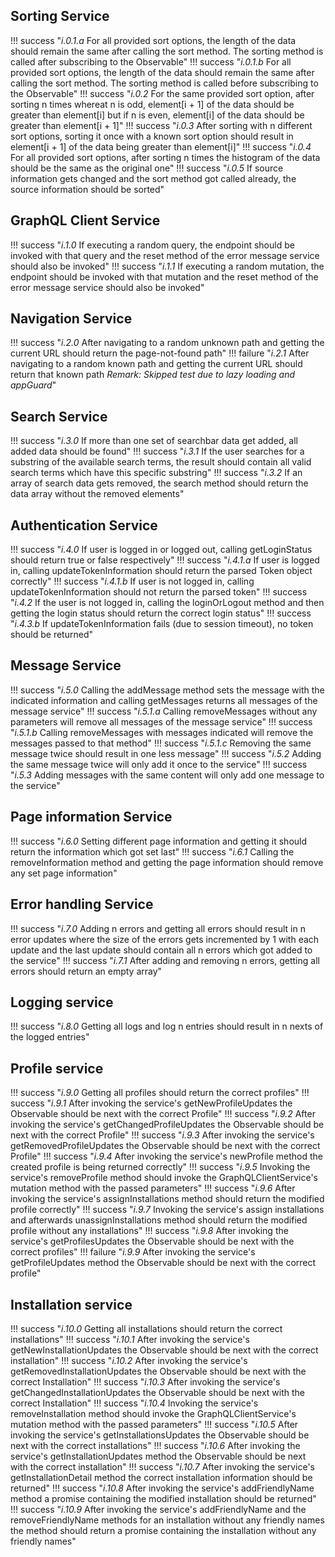 ## Sorting Service

!!! success "_i.0.1.a_ For all provided sort options, the length of the data should remain the same after calling the sort method. The sorting method is called after subscribing to the Observable"
!!! success "_i.0.1.b_ For all provided sort options, the length of the data should remain the same after calling the sort method. The sorting method is called before subscribing to the Observable"
!!! success "_i.0.2_ For the same provided sort option, after sorting n times whereat n is odd, element[i + 1] of the data should be greater than element[i] but if n is even, element[i] of the data should be greater than element[i + 1]"
!!! success "_i.0.3_ After sorting with n different sort options, sorting it once with a known sort option should result in element[i + 1] of the data being greater than element[i]"
!!! success "_i.0.4_ For all provided sort options, after sorting n times the histogram of the data should be the same as the original one"
!!! success "_i.0.5_ If source information gets changed and the sort method got called already, the source information should be sorted"

## GraphQL Client Service

!!! success "_i.1.0_ If executing a random query, the endpoint should be invoked with that query and the reset method of the error message service should also be invoked"
!!! success "_i.1.1_ If executing a random mutation, the endpoint should be invoked with that mutation and the reset method of the error message service should also be invoked"

## Navigation Service

!!! success "_i.2.0_ After navigating to a random unknown path and getting the current URL should return the page-not-found path"
!!! failure "_i.2.1_ After navigating to a random known path and getting the current URL should return that known path _Remark: Skipped test due to lazy loading and appGuard_"

## Search Service

!!! success "_i.3.0_ If more than one set of searchbar data get added, all added data should be found"
!!! success "_i.3.1_ If the user searches for a substring of the available search terms, the result should contain all valid search terms which have this specific substring"
!!! success "_i.3.2_ If an array of search data gets removed, the search method should return the data array without the removed elements"

## Authentication Service

!!! success "_i.4.0_ If user is logged in or logged out, calling getLoginStatus should return true or false respectively"
!!! success "_i.4.1.a_ If user is logged in, calling updateTokenInformation should return the parsed Token object correctly"
!!! success "_i.4.1.b_ If user is not logged in, calling updateTokenInformation should not return the parsed token"
!!! success "_i.4.2_ If the user is not logged in, calling the loginOrLogout method and then getting the login status should return the correct login status"
!!! success "_i.4.3.b_ If updateTokenInformation fails (due to session timeout), no token should be returned"

## Message Service

!!! success "_i.5.0_ Calling the addMessage method sets the message with the indicated information and calling getMessages returns all messages of the message service"
!!! success "_i.5.1.a_ Calling removeMessages without any parameters will remove all messages of the message service"
!!! success "_i.5.1.b_ Calling removeMessages with messages indicated will remove the messages passed to that method"
!!! success "_i.5.1.c_ Removing the same message twice should result in one less message"
!!! success "_i.5.2_ Adding the same message twice will only add it once to the service"
!!! success "_i.5.3_ Adding messages with the same content will only add one message to the service"

## Page information Service

!!! success "_i.6.0_ Setting different page information and getting it should return the information which got set last"
!!! success "_i.6.1_ Calling the removeInformation method and getting the page information should remove any set page information"

## Error handling Service

!!! success "_i.7.0_ Adding n errors and getting all errors should result in n error updates where the size of the errors gets incremented by 1 with each update and the last update should contain all n errors which got added to the service"
!!! success "_i.7.1_ After adding and removing n errors, getting all errors should return an empty array"	

## Logging service

!!! success "_i.8.0_ Getting all logs and log n entries should result in n nexts of the logged entries"

## Profile service

!!! success "_i.9.0_ Getting all profiles should return the correct profiles"
!!! success "_i.9.1_ After invoking the service's getNewProfileUpdates the Observable should be next with the correct Profile"
!!! success "_i.9.2_ After invoking the service's getChangedProfileUpdates the Observable should be next with the correct Profile"
!!! success "_i.9.3_ After invoking the service's getRemovedProfileUpdates the Observable should be next with the correct Profile"
!!! success "_i.9.4_ After invoking the service's newProfile method the created profile is being returned correctly"
!!! success "_i.9.5_ Invoking the service's removeProfile method should invoke the GraphQLClientService's mutation method with the passed parameters"
!!! success "_i.9.6_ After invoking the service's assignInstallations method should return the modified profile correctly"
!!! success "_i.9.7_ Invoking the service's assign installations and afterwards unassignInstallations method should return the modified profile without any installations"
!!! success "_i.9.8_ After invoking the service's getProfilesUpdates the Observable should be next with the correct profiles"
!!! failure "_i.9.9_ After invoking the service's getProfileUpdates method the Observable should be next with the correct profile"

## Installation service

!!! success "_i.10.0_ Getting all installations should return the correct installations"
!!! success "_i.10.1_ After invoking the service's getNewInstallationUpdates the Observable should be next with the correct installation"
!!! success "_i.10.2_ After invoking the service's getRemovedInstallationUpdates the Observable should be next with the correct Installation"
!!! success "_i.10.3_ After invoking the service's getChangedInstallationUpdates the Observable should be next with the correct Installation"
!!! success "_i.10.4_ Invoking the service's removeInstallation method should invoke the GraphQLClientService's mutation method with the passed parameters"
!!! success "_i.10.5_ After invoking the service's getInstallationsUpdates the Observable should be next with the correct installations"
!!! success "_i.10.6_ After invoking the service's getInstallationUpdates method the Observable should be next with the correct installation"
!!! success "_i.10.7_ After invoking the service's getInstallationDetail method the correct installation information should be returned"
!!! success "_i.10.8_ After invoking the service's addFriendlyName method a promise containing the modified installation should be returned"
!!! success "_i.10.9_ After invoking the service's addFriendlyName and the removeFriendlyName methods for an installation without any friendly names the method should return a promise containing the installation without any friendly names"
